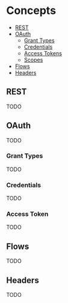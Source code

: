 # Concepts

- [REST](#rest)
- [OAuth](#oauth)
    - [Grant Types](#grant-types)
    - [Credentials](#credentials)
    - [Access Tokens](#access-token)
    - [Scopes](#scopes)
- [Flows](#flows)
- [Headers](#headers)

<a name="rest"></a>
## REST

TODO

<a name="oauth"></a>
## OAuth

TODO

<a name="grant-types"></a>
### Grant Types

TODO

<a name="credentials"></a>
### Credentials

TODO

<a name="access-token"></a>
### Access Token

TODO

<a name="flows"></a>
## Flows

TODO

<a name="headers"></a>
## Headers

TODO
